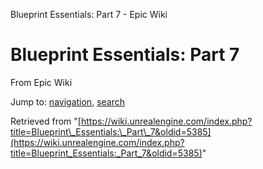 Blueprint Essentials: Part 7 - Epic Wiki             

Blueprint Essentials: Part 7
============================

From Epic Wiki

Jump to: [navigation](#mw-navigation), [search](#p-search)

Retrieved from "[https://wiki.unrealengine.com/index.php?title=Blueprint\_Essentials:\_Part\_7&oldid=5385](https://wiki.unrealengine.com/index.php?title=Blueprint_Essentials:_Part_7&oldid=5385)"